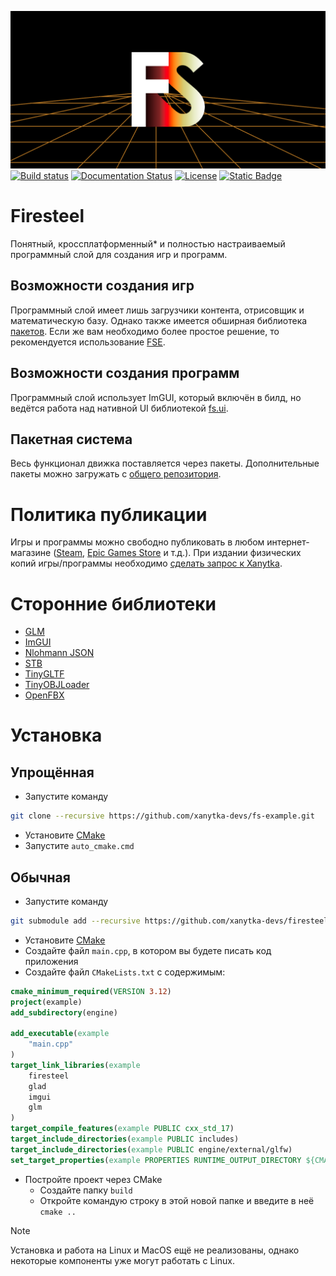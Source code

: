 ![Banner](docs/assets/banner.png)  
[![Build status](https://ci.appveyor.com/api/projects/status/9pq8id42s9mgxfoi?svg=true)](https://ci.appveyor.com/project/sanyaalabai/firesteel)
[![Documentation Status](https://img.shields.io/readthedocs/firesteel?logo=readthedocs&logoColor=ccc)](https://firesteel.readthedocs.io/ru/latest/?badge=latest)
[![License](http://img.shields.io/:license-mit-blue.svg)](http://doge.mit-license.org)
[![Static Badge](https://img.shields.io/badge/chat-Telegram-orange?logo=telegram&logoColor=ccc)](https://t.me/xanytka)  
# Firesteel
Понятный, кроссплатформенный\* и полностью настраиваемый программный слой для создания игр и программ.

## Возможности создания игр
Программный слой имеет лишь загрузчики контента, отрисовщик и математическую базу. Однако также имеется обширная библиотека [пакетов](https://xanytka.ru/p).
Если же вам необходимо более простое решение, то рекомендуется использование [FSE](https://xanytka.ru/shared/fse).

## Возможности создания программ
Программный слой использует ImGUI, который включён в билд, но ведётся работа над нативной UI библиотекой [fs.ui](https://xanytka.ru/p/search/?search=fs.ui&tags=&env=none).

## Пакетная система
Весь функционал движка поставляется через пакеты. Дополнительные пакеты можно загружать с [общего репозитория](https://xanytka.ru/p/).

# Политика публикации
Игры и программы можно свободно публиковать в любом интернет-магазине ([Steam](https://store.steampowered.com/), [Epic Games Store](https://store.epicgames.com/) и т.д.).
При издании физических копий игры/программы необходимо [сделать запрос к Xanytka](https://support.xanytka.ru/publisher/phys_copies).

# Сторонние библиотеки
* [GLM](https://github.com/g-truc/glm)
* [ImGUI](https://github.com/ocornut/imgui)
* [Nlohmann JSON](https://github.com/nlohmann/json)
* [STB](https://github.com/nothings/stb)
* [TinyGLTF](https://github.com/syoyo/tinygltf)
* [TinyOBJLoader](https://github.com/tinyobjloader/tinyobjloader)
* [OpenFBX](https://github.com/nem0/OpenFBX)

# Установка

## Упрощённая
* Запустите команду
``` bash
git clone --recursive https://github.com/xanytka-devs/fs-example.git
```
* Установите [CMake](https://cmake.org/)
* Запустите `auto_cmake.cmd`

## Обычная
* Запустите команду 
``` bash
git submodule add --recursive https://github.com/xanytka-devs/firesteel.git engine
```
* Установите [CMake](https://cmake.org/)
* Создайте файл `main.cpp`, в котором вы будете писать код приложения
* Создайте файл `CMakeLists.txt` с содержимым:
```cmake
cmake_minimum_required(VERSION 3.12)
project(example)
add_subdirectory(engine)

add_executable(example
	"main.cpp"
)
target_link_libraries(example
	firesteel
	glad
	imgui
	glm
)
target_compile_features(example PUBLIC cxx_std_17)
target_include_directories(example PUBLIC includes)
target_include_directories(example PUBLIC engine/external/glfw)
set_target_properties(example PROPERTIES RUNTIME_OUTPUT_DIRECTORY ${CMAKE_BINARY_DIR}/bin/)
```
* Постройте проект через CMake
	* Создайте папку `build`
	* Откройте командую строку в этой новой папке и введите в неё `cmake ..`

> [!NOTE]
> Установка и работа на Linux и MacOS ещё не реализованы, однако некоторые компоненты уже могут работать с Linux.

